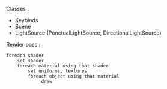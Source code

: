 Classes :

- Keybinds
- Scene
- LightSource (PonctualLightSource, DirectionalLightSource)

Render pass :

```
foreach shader
    set shader
    foreach material using that shader
        set uniforms, textures
        foreach object using that material
             draw
```
